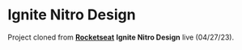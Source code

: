 # Ignite Nitro Design

Project cloned from [**Rocketseat**](https://www.rocketseat.com.br/) **Ignite Nitro Design** live (04/27/23).

